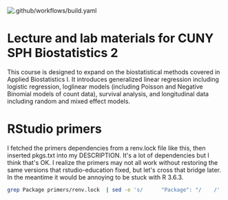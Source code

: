 ![.github/workflows/build.yaml](https://github.com/waldronbios2/cunybios2/workflows/.github/workflows/build.yaml/badge.svg)

# Lecture and lab materials for CUNY SPH Biostatistics 2

This course is designed to expand on the biostatistical methods
covered in Applied Biostatistics I. It introduces generalized linear
regression including logistic regression, loglinear models (including
Poisson and Negative Binomial models of count data), survival
analysis, and longitudinal data including random and mixed effect
models.

# RStudio primers 

I fetched the primers dependencies from a renv.lock file like this,
then inserted pkgs.txt into my DESCRIPTION. It's a lot of dependencies
but I think that's OK. I realize the primers may not all work without
restoring the same versions that rstudio-education fixed, but let's
cross that bridge later. In the meantime it would be annoying to be
stuck with R 3.6.3.


```bash
grep Package primers/renv.lock  | sed -e 's/      "Package": "/    /' | sed -e 's/",/,/' | uniq | sort > pkgs.txt 
```

